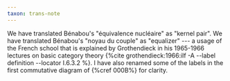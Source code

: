 ```yaml
---
taxon: trans-note
---
```


We have translated Bénabou's "équivalence nucléaire" as "kernel pair". We have
translated Bénabou's "noyau du couple" as "equalizer" --- a usage of the French
school that is explained by Grothendieck in his 1965-1966 lectures on basic
category theory {%cite grothendieck:1966:ilf -A --label definition --locator
I.6.3.2 %}. I have also renamed some of the labels in the first commutative diagram of
{%cref 000B%} for clarity.
